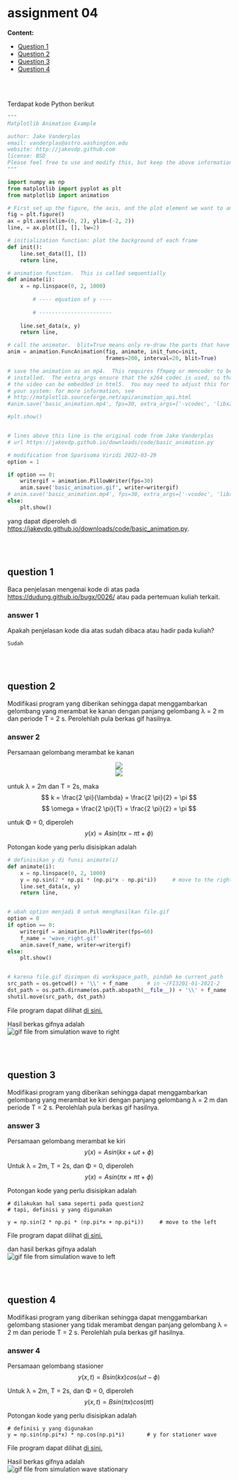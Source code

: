 # assignment 04

**Content:**
- [Question 1](#q1)
- [Question 2](#q2)
- [Question 3](#q3)
- [Question 4](#q4)
<br>
<br>

Terdapat kode Python berikut

```python
"""
Matplotlib Animation Example

author: Jake Vanderplas
email: vanderplas@astro.washington.edu
website: http://jakevdp.github.com
license: BSD
Please feel free to use and modify this, but keep the above information. Thanks!
"""

import numpy as np
from matplotlib import pyplot as plt
from matplotlib import animation

# First set up the figure, the axis, and the plot element we want to animate
fig = plt.figure()
ax = plt.axes(xlim=(0, 2), ylim=(-2, 2))
line, = ax.plot([], [], lw=2)

# initialization function: plot the background of each frame
def init():
    line.set_data([], [])
    return line,

# animation function.  This is called sequentially
def animate(i):
    x = np.linspace(0, 2, 1000)
		
		# ---- equation of y ----
		
		# -----------------------
		
    line.set_data(x, y)
    return line,

# call the animator.  blit=True means only re-draw the parts that have changed.
anim = animation.FuncAnimation(fig, animate, init_func=init,
                               frames=200, interval=20, blit=True)

# save the animation as an mp4.  This requires ffmpeg or mencoder to be
# installed.  The extra_args ensure that the x264 codec is used, so that
# the video can be embedded in html5.  You may need to adjust this for
# your system: for more information, see
# http://matplotlib.sourceforge.net/api/animation_api.html
#anim.save('basic_animation.mp4', fps=30, extra_args=['-vcodec', 'libx264'])

#plt.show()


# lines above this line is the original code from Jake Vanderplas
# url https://jakevdp.github.io/downloads/code/basic_animation.py

# modification from Sparisoma Viridi 2022-03-29
option = 1

if option == 0:
	writergif = animation.PillowWriter(fps=30)
	anim.save('basic_animation.gif', writer=writergif)
# anim.save('basic_animation.mp4', fps=30, extra_args=['-vcodec', 'libx264'])
else:
	plt.show()


```
yang dapat diperoleh di <https://jakevdp.github.io/downloads/code/basic_animation.py>.

<br>
<br>

## question 1 <a name="q1"></a>
Baca penjelasan mengenai kode di atas pada <https://dudung.github.io/bugx/0026/> atau pada pertemuan kuliah terkait.

### answer 1
Apakah penjelasan kode dia atas sudah dibaca atau hadir pada kuliah?
```
Sudah
```

<br>
<br>

## question 2 <a name="q2"></a>
Modifikasi program yang diberikan sehingga dapat menggambarkan gelombang yang merambat ke kanan dengan panjang gelombang &lambda; = 2 m dan periode T = 2 s. Perolehlah pula berkas gif hasilnya.

### answer 2
Persamaan gelombang merambat ke kanan
<!-- $$
y(x) = A sin(kx - \omega t + \phi)
$$ --> 

<div align="center"><img style="" src="https://render.githubusercontent.com/render/math?math=y(x)%20%3D%20A%20sin(kx%20-%20%5Comega%20t%20%2B%20%5Cphi)%0D#gh-light-mode-only"></div>
<div align="center"><img style="" src="https://render.githubusercontent.com/render/math?math=\color{white}y(x)%20%3D%20A%20sin(kx%20-%20%5Comega%20t%20%2B%20%5Cphi)%0D#gh-dark-mode-only"></div>

untuk &lambda; = 2m dan T = 2s, maka
$$
k = \frac{2 \pi}{\lambda} = \frac{2 \pi}{2} = \pi
$$
$$
\omega = \frac{2 \pi}{T} = \frac{2 \pi}{2} = \pi
$$

untuk &Phi; = 0, diperoleh
$$
y(x) = A sin(\pi x - \pi t + \phi)
$$


Potongan kode yang perlu disisipkan adalah
```py
# definisikan y di funsi animate(i)
def animate(i):
    x = np.linspace(0, 2, 1000)
    y = np.sin(2 * np.pi * (np.pi*x - np.pi*i))     # move to the right
    line.set_data(x, y)
    return line,


# ubah option menjadi 0 untuk menghasilkan file.gif
option = 0
if option == 0:
    writergif = animation.PillowWriter(fps=60)
    f_name = 'wave_right.gif'
    anim.save(f_name, writer=writergif)
else:
	plt.show()


# karena file.gif disimpan di workspace_path, pindah ke current_path
src_path = os.getcwd() + '\\' + f_name      # in ~/FI3201-01-2021-2
dst_path = os.path.dirname(os.path.abspath(__file__)) + '\\' + f_name
shutil.move(src_path, dst_path)
```
File program dapat dilihat [di sini.](q2_right.py)

Hasil berkas gifnya adalah \
![gif file from simulation wave to right](wave_right.gif)

<br>
<br>

## question 3 <a name="q3"></a>
Modifikasi program yang diberikan sehingga dapat menggambarkan gelombang yang merambat ke kiri dengan panjang gelombang &lambda; = 2 m dan periode T = 2 s. Perolehlah pula berkas gif hasilnya.

### answer 3
Persamaan gelombang merambat ke kiri
$$
y(x) = A sin(kx + \omega t + \phi)
$$

Untuk &lambda; = 2m, T = 2s, dan &Phi; = 0, diperoleh
$$
y(x) = A sin(\pi x + \pi t + \phi)
$$

Potongan kode yang perlu disisipkan adalah
```
# dilakukan hal sama seperti pada question2
# tapi, definisi y yang digunakan

y = np.sin(2 * np.pi * (np.pi*x + np.pi*i))     # move to the left

```
File program dapat dilihat [di sini.](q3_left.py)

dan hasil berkas gifnya adalah \
![gif file from simulation wave to left](wave_left.gif)

<br>
<br>

## question 4 <a name="q4"></a>
Modifikasi program yang diberikan sehingga dapat menggambarkan gelombang stasioner yang tidak merambat dengan panjang gelombang &lambda; = 2 m dan periode T = 2 s. Perolehlah pula berkas gif hasilnya.

### answer 4
Persamaan gelombang stasioner
$$
y(x,t) = B sin(kx) cos(\omega t - \phi)
$$

Untuk &lambda; = 2m, T = 2s, dan &Phi; = 0, diperoleh
$$
y(x,t) = B sin(\pi x) cos(\pi t)
$$

Potongan kode yang perlu disisipkan adalah
```
# definisi y yang digunakan
y = np.sin(np.pi*x) * np.cos(np.pi*i)       # y for stationer wave

```
File program dapat dilihat [di sini.](q4_stationer.py)

Hasil berkas gifnya adalah \
![gif file from simulation wave stationary](wave_stationer.gif)
